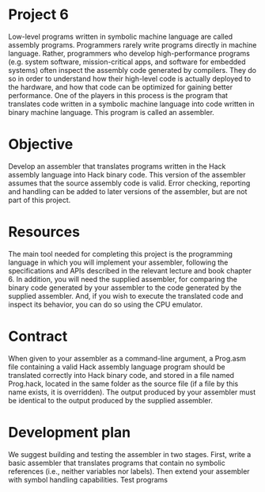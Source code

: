 # Project 6
Low-level programs written in symbolic machine language are called assembly programs.
Programmers rarely write programs directly in machine language. Rather, programmers who
develop high-performance programs (e.g. system software, mission-critical apps, and software for
embedded systems) often inspect the assembly code generated by compilers. They do so in order
to understand how their high-level code is actually deployed to the hardware, and how that code
can be optimized for gaining better performance. One of the players in this process is the program
that translates code written in a symbolic machine language into code written in binary machine
language. This program is called an assembler.
# Objective
Develop an assembler that translates programs written in the Hack assembly language into Hack
binary code. This version of the assembler assumes that the source assembly code is valid. Error
checking, reporting and handling can be added to later versions of the assembler, but are not part
of this project.
# Resources
The main tool needed for completing this project is the programming language in which you will
implement your assembler, following the specifications and APIs described in the relevant lecture
and book chapter 6. In addition, you will need the supplied assembler, for comparing the binary
code generated by your assembler to the code generated by the supplied assembler. And, if you
wish to execute the translated code and inspect its behavior, you can do so using the CPU
emulator.
# Contract
When given to your assembler as a command-line argument, a Prog.asm file containing a valid
Hack assembly language program should be translated correctly into Hack binary code, and stored
in a file named Prog.hack, located in the same folder as the source file (if a file by this name exists,
it is overridden). The output produced by your assembler must be identical to the output produced
by the supplied assembler.
# Development plan
We suggest building and testing the assembler in two stages. First, write a basic assembler that
translates programs that contain no symbolic references (i.e., neither variables nor labels). Then
extend your assembler with symbol handling capabilities.
Test programs